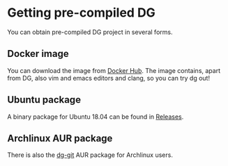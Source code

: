 # Getting pre-compiled DG

You can obtain pre-compiled DG project in several forms.

## Docker image

You can download the image from [Docker Hub](https://hub.docker.com/r/mchalupa/dg). The image
contains, apart from DG, also vim and emacs editors and clang, so you can try dg out!

## Ubuntu package

A binary package for Ubuntu 18.04 can be found in [Releases](https://github.com/mchalupa/dg/releases/tag/v0.9-pre).


## Archlinux AUR package

There is also the [dg-git](https://aur.archlinux.org/packages/dg-git/) AUR package for Archlinux users.
